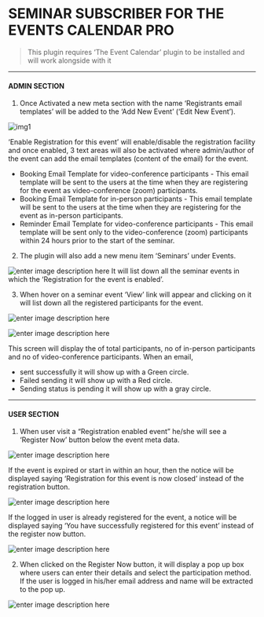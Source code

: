 

SEMINAR SUBSCRIBER FOR THE EVENTS CALENDAR PRO
============================================== 

> This plugin requires ‘The Event Calendar’ plugin to be installed and will work alongside with it

----------
#### ADMIN SECTION


1. Once Activated a new meta section with the name ‘Registrants email templates’ will be added to the ‘Add New Event’ (‘Edit New Event’).

![img1](https://lh3.googleusercontent.com/-vOjY6duM95o/WI_5Zda-GSI/AAAAAAAACnU/aGPLalwzDIkP3PFPrSp92l5cWJVbC-jjACLcB/s0/1.png "1.png")

‘Enable Registration for this event’ will enable/disable the registration facility and once enabled, 3 text areas will also be activated where admin/author of the event can add the email templates (content of the email) for the event.

 - Booking Email Template for video-conference participants - This email template will be sent to the users at the time when they are registering for the event as video-conference (zoom) participants.
 - Booking Email Template for in-person participants - This email template will be sent to the users at the time when they are registering for the event as in-person participants.
 -  Reminder Email Template for video-conference participants - This email template will be sent only to the video-conference (zoom) participants within 24 hours prior to the start of the seminar.

2)	The plugin will also add a new menu item ‘Seminars’ under Events.

![enter image description here](https://lh3.googleusercontent.com/Z-c2bFDOA1IzGesuLCdwzcAL91zcEr7CI3QWc6BBSNi3m6rAu1C_RHLYFW9ycMGtDqmka8GH=s0 "2")
It will list down all the seminar events in which the ‘Registration for the event is enabled’.

3)	When hover on a seminar event ‘View’ link will appear and clicking on it will list down all the registered participants for the event.

![enter image description here](https://lh3.googleusercontent.com/2lSox52rznR3sskzYxGg0yK6-7rVCtHYz9BDokZzBr3BrlduBlf5ZkkqOoIkTc6Oy7rSNvRp=s0 "3.png")

![enter image description here](https://lh3.googleusercontent.com/FuZRqO9Q_4Bw5K4-yrBTHR0f8iDk1xJYM5g5nM7KTsduYOc2MIf3VeH6oteGLPr_jeNFAqhf=s0 "4.png")
 
This screen will display the of total participants, no of in-person participants and no of video-conference participants.
When an email,
- sent successfully it will show up with a Green circle. 
- Failed sending it will show up with a Red circle. 
- Sending status is pending it will show up with a gray circle.  

---
#### USER SECTION

1)	When user visit a “Registration enabled event” he/she will see a ‘Register Now’ button below the event meta data.
 
![enter image description here](https://lh3.googleusercontent.com/D3uJTrkk5ZYOPyJHlZwS9Zs6eiK-FfSYpu6ZQQACr_Rl0NFwR2ps5VMmsxwq9PYt17N3OJHS=s0 "5.png")

If the event is expired or start in within an hour, then the notice will be displayed saying ‘Registration for this event is now closed’ instead of the registration button.

![enter image description here](https://lh3.googleusercontent.com/sE-GAO_HXSF8isfS2ikoPA6LalUIx3Xma-gzLl45A930JrHQ9lwYsCWzu0BpOLkuKu4zDaYv=s0 "6.png")

If the logged in user is already registered for the event, a notice will be displayed saying ‘You have successfully registered for this event’ instead of the register now button.

![enter image description here](https://lh3.googleusercontent.com/_8Euf4v-G-kzUhiBjlKwtAVjWqapBbfHD4vR1AprVrmje6XWQeMpZ0UmmXn-jMCr8uSFRB7r=s0 "7.png")

2)	When clicked on the Register Now button, it will display a pop up box where users can enter their details and select the participation method. If the user is logged in his/her email address and name will be extracted to the pop up.


![enter image description here](https://lh3.googleusercontent.com/xuI_dGRZHhbFT8UpDu1p_HIJlmV5WKalhn_YJjVe-h-R2EqgWU32G7drI3S4XXRFGutZQUdm=s0 "8.png")
 










